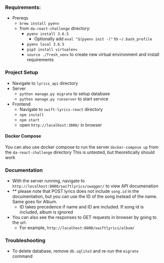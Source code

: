 ### Requirements:
- Prereqs
   - `brew install pyenv`
   - from `da-react-challenge` directory:
      - `pyenv install 3.6.5`
         - Optionally add `eval "$(pyenv init -)"` to `~/.bash_profile`  
      - `pyenv local 3.6.5` 
      - `pip3 install virtualenv`
      - `source ./fresh_venv` to create new virtual environment and install requirements
    
### Project Setup
   - Navigate to `lyrics_api` directory
   - Server  
      - `python manage.py migrate` to setup database
      -  `python manage.py runserver` to start service
   - Frontend
      - Navigate to `swift-lyrics-react` directory
      - `npm install`
      - `npm start`
      - open `http://localhost:3000/` in browser
#### Docker Compose
 You can also use docker compose to run the server
`docker-compose up` from the `da-react-challenge` directory
This is untested, but theoretically should work

### Documentation
   - With the server running, navigate to `http://localhost:8000/swiftlyrics/swagger/` to view API documenation
   - ** please note that POST lyrics does not include `song.id` in the documentation, but you can use the ID of the song instead of the name. Same goes for Album.  
       - ID takes precedence if name and ID are included. If song id is included, album is ignored
   - You can also see the responses to GET requests in browser by going to the url:
      - For example, `http://localhost:8000/swiftlyrics/album/`
     
### Troubleshooting
  - To delete database, remove `db.sqlite3` and re-run the `migrate` command
    
